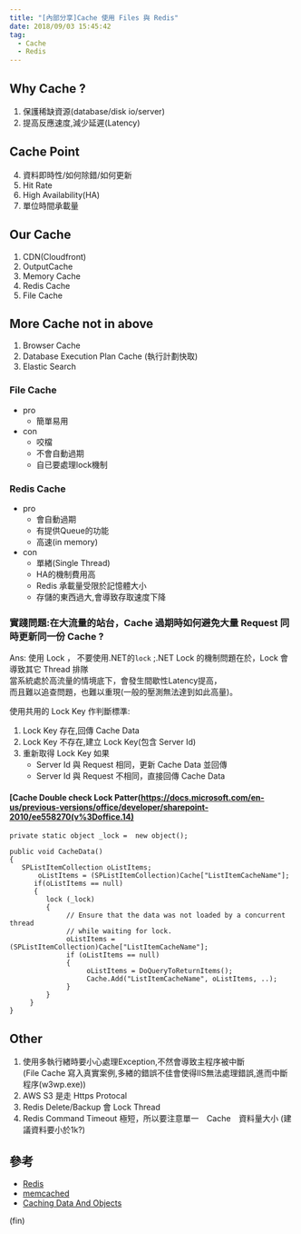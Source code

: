 ```yaml
---
title: "[內部分享]Cache 使用 Files 與 Redis"
date: 2018/09/03 15:45:42
tag:
  - Cache
  - Redis
---
```

## Why Cache ?
1. 保護稀缺資源(database/disk io/server)
2. 提高反應速度,減少延遲(Latency)

## Cache Point
4. 資料即時性/如何除錯/如何更新
5. Hit Rate
6. High Availability(HA)
7. 單位時間承載量

## Our Cache
1. CDN(Cloudfront)
2. OutputCache
3. Memory Cache
4. Redis Cache
5. File Cache

## More Cache not in above
1. Browser Cache
2. Database Execution Plan Cache (執行計劃快取)
3. Elastic Search


### File Cache
- pro
    - 簡單易用
- con
    - 咬檔
    - 不會自動過期
    - 自已要處理lock機制

### Redis Cache
- pro
    - 會自動過期
    - 有提供Queue的功能
    - 高速(in memory)
- con
    - 單緖(Single Thread)
    - HA的機制費用高
    - Redis 承載量受限於記憶體大小
    - 存儲的東西過大,會導致存取速度下降
    
### 實踐問題:在大流量的站台，Cache 過期時如何避免大量 Request 同時更新同一份 Cache ?

Ans: 使用 Lock ， 
不要使用.NET的`lock` ;.NET Lock 的機制問題在於，Lock 會導致其它 Thread 排隊  
當系統處於高流量的情境底下，會發生間歇性Latency提高，  
而且難以追查問題，也難以重現(一般的壓測無法達到如此高量)。

使用共用的 Lock Key 作判斷標準:
1. Lock Key 存在,回傳 Cache Data
2. Lock Key 不存在,建立 Lock Key(包含 Server Id)
3. 重新取得 Lock Key 如果 
    - Server Id 與 Request 相同，更新 Cache Data 並回傳
    - Server Id 與 Request 不相同，直接回傳 Cache Data

#### [Cache Double check Lock Patter(https://docs.microsoft.com/en-us/previous-versions/office/developer/sharepoint-2010/ee558270(v%3Doffice.14)

```csharp=
private static object _lock =  new object();

public void CacheData()
{
   SPListItemCollection oListItems;
       oListItems = (SPListItemCollection)Cache["ListItemCacheName"];
      if(oListItems == null)
      {
         lock (_lock) 
         {
              // Ensure that the data was not loaded by a concurrent thread 
              // while waiting for lock.
              oListItems = (SPListItemCollection)Cache["ListItemCacheName"];
              if (oListItems == null)
              {
                   oListItems = DoQueryToReturnItems();
                   Cache.Add("ListItemCacheName", oListItems, ..);
              }
         }
     }
}
```



    
## Other
1. 使用多執行緖時要小心處理Exception,不然會導致主程序被中斷  
(File Cache 寫入真實案例,多緖的錯誤不佳會使得IIS無法處理錯誤,進而中斷程序(w3wp.exe))
2. AWS S3 是走 Https Protocal
3. Redis Delete/Backup 會 Lock Thread
4. Redis Command Timeout 極短，所以要注意單一　Cache　資料量大小 (建議資料要小於1k?)

## 參考
- [Redis](https://redis.io/)
- [memcached](https://memcached.org/)
- [Caching Data And Objects](https://docs.microsoft.com/en-us/previous-versions/office/developer/sharepoint-2010/ee558270(v%3Doffice.14)#caching-data-and-objects)

(fin)


